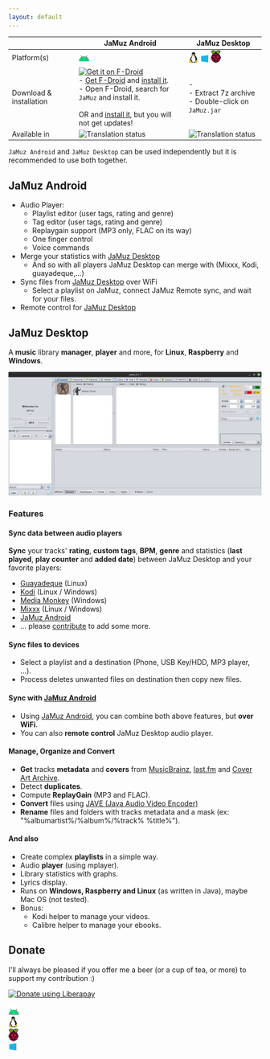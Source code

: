 ```yaml
---
layout: default
---
```


<script src="./download.js"></script>

|                         | JaMuz Android                                                                                                                                                                                                                                                                                                                                                                                                                                                                                                                 | JaMuz Desktop                                                                                                                 |
| ----------------------- | ----------------------------------------------------------------------------------------------------------------------------------------------------------------------------------------------------------------------------------------------------------------------------------------------------------------------------------------------------------------------------------------------------------------------------------------------------------------------------------------------------------------------------- | ----------------------------------------------------------------------------------------------------------------------------- |
| Platform(s)             | <img src="img/android.png" alt="JaMuz Android">                                                                                                                                                                                                                                                                                                                                                                                                                                                                               | <img src="img/linux.png" alt="Linux"> <img src="img/windows.png" alt="Windows"> <img src="img/raspberry.png" alt="Raspberry"> |
| Download & installation | [<img src="https://fdroid.gitlab.io/artwork/badge/get-it-on.png" alt="Get it on F-Droid" height="80">](https://f-droid.org/packages/org.phramusca.jamuz/)<br>- [Get F-Droid](https://f-droid.org/F-Droid.apk) and [install it](https://www.androidauthority.com/how-to-install-apks-31494/).<br>- Open F-Droid, search for `JaMuz` and install it.<br><br>OR <span id="download-container-jamuz-android"></span> and [install it](https://www.androidauthority.com/how-to-install-apks-31494/), but you will not get updates! | - <span id="download-container-jamuz-desktop"></span><br>- Extract 7z archive<br>- Double-click on `JaMuz.jar`                |
| Available in            | <img src="https://hosted.weblate.org/widgets/jamuz-remote/-/translations/multi-auto.svg" alt="Translation status">                                                                                                                                                                                                                                                                                                                                                                                                            | <img src="https://hosted.weblate.org/widgets/jamuz/-/translations/multi-auto.svg" alt="Translation status">                   |

``JaMuz Android`` and ``JaMuz Desktop`` can be used independently but it is recommended to use both together.

## JaMuz Android

- Audio Player:
  - Playlist editor (user tags, rating and genre)
  - Tag editor (user tags, rating and genre)
  - Replaygain support (MP3 only, FLAC on its way)
  - One finger control
  - Voice commands
- Merge your statistics with [JaMuz Desktop](https://github.com/phramusca/JaMuz)
  - And so with all players JaMuz Desktop can merge with (Mixxx, Kodi, guayadeque,...)
- Sync files from [JaMuz Desktop](https://github.com/phramusca/JaMuz) over WiFi
  - Select a playlist on JaMuz, connect JaMuz Remote sync, and wait for your files.
- Remote control for [JaMuz Desktop](https://github.com/phramusca/JaMuz)

## JaMuz Desktop

A **music** library **manager**, **player** and more, for **Linux**, **Raspberry** and **Windows**.

![img](img/output.gif)

### Features

#### Sync data between audio players

**Sync** your tracks' **rating**, **custom tags**, **BPM**, **genre** and statistics (**last played**, **play counter** and **added date**) between JaMuz Desktop and your favorite players:

- [Guayadeque](https://doc.ubuntu-fr.org/guayadeque) (Linux)
- [Kodi](https://kodi.tv/) (Linux / Windows)
- [Media Monkey](https://www.mediamonkey.com/) (Windows)
- [Mixxx](https://mixxx.org/) (Linux / Windows)
- [JaMuz Android](https://github.com/phramusca/JaMuz-Remote)
- ... please [contribute](CONTRIBUTING.md) to add some more.

#### Sync files to devices

- Select a playlist and a destination (Phone, USB Key/HDD, MP3 player, ...).
- Process deletes unwanted files on destination then copy new files.

#### Sync with [JaMuz Android](https://github.com/phramusca/JaMuz-Remote)

- Using [JaMuz Android](https://github.com/phramusca/JaMuz-Remote), you can combine both above features, but **over WiFi**.
- You can also **remote control** JaMuz Desktop audio player.

#### Manage, Organize and Convert

- **Get** tracks **metadata** and **covers** from [MusicBrainz](https://musicbrainz.org/), [last.fm](https://www.last.fm/) and [Cover Art Archive](https://coverartarchive.org/).
- Detect **duplicates**.
- Compute **ReplayGain** (MP3 and FLAC).
- **Convert** files using [JAVE (Java Audio Video Encoder)](http://www.sauronsoftware.it/projects/jave/)
- **Rename** files and folders with tracks metadata and a mask (ex: "%albumartist%/%album%/%track% %title%").

#### And also

- Create complex **playlists** in a simple way.
- Audio **player** (using mplayer).
- Library statistics with graphs.
- Lyrics display.
- Runs on **Windows, Raspberry and Linux** (as written in Java), maybe Mac OS (not tested).
- Bonus:
  - Kodi helper to manage your videos.
  - Calibre helper to manage your ebooks.

## Donate

I'll always be pleased if you offer me a beer (or a cup of tea, or more) to support my contribution :)

<a href="https://liberapay.com/phramusca/donate"><img alt="Donate using Liberapay" src="https://liberapay.com/assets/widgets/donate.svg"></a>


<!-- Slick Carousel CSS -->
<link rel="stylesheet" type="text/css" href="https://cdnjs.cloudflare.com/ajax/libs/slick-carousel/1.8.1/slick.css"/>

<!-- Carousel Container -->
<div class="carousel">
    <div><img src="img/android.png" alt="Image 1"></div>
    <div><img src="img/linux.png" alt="Image 2"></div>
    <div><img src="img/raspberry.png" alt="Image 2"></div>
    <div><img src="img/windows.png" alt="Image 2"></div>
    <!-- Add more slides as needed -->
</div>

<!-- jQuery and Slick Carousel JS -->
<script src="https://code.jquery.com/jquery-3.6.0.min.js"></script>
<script src="https://cdnjs.cloudflare.com/ajax/libs/slick-carousel/1.8.1/slick.min.js"></script>

<!-- Initialize Slick Carousel -->
<!-- <script>
    document.addEventListener('DOMContentLoaded', function () {
        $('.carousel').slick();
    });
</script> -->
<script>
    document.addEventListener('DOMContentLoaded', function () {
        $('.carousel').slick({
            autoplay: true,         // Auto-start slideshow
            autoplaySpeed: 2000,    // Set autoplay speed in milliseconds
            dots: false,            // Hide navigation dots
            arrows: false,          // Hide default arrow navigation
            draggable: true,        // Enable dragging to navigate
            infinite: true,         // Enable infinite loop
            swipe: true,            // Enable swipe navigation on touch devices
            touchMove: true,        // Enable touch movements
            variableWidth: false,    // Set to true if your slides have varying widths
            centerMode: false,      // Set to true for center mode
            focusOnSelect: true     // Enable focus on selected slide
        });

        // Click on the image to navigate to the next slide
        $('.carousel').on('click', '.slick-slide', function () {
            $('.carousel').slick('slickNext');
        });
    });
</script>